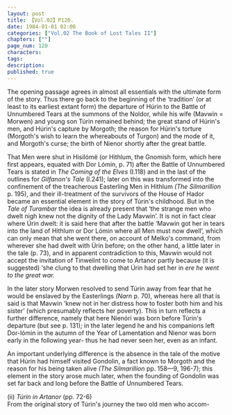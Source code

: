 ```yaml
---
layout: post
title: 【Vol.02】P120.
date: 1984-01-01 02:00
categories: ["Vol.02 The Book of Lost Tales II"]
chapters: [""]
page_num: 120
characters: 
tags: 
description: 
published: true
---
```


<p style="text-indent: 0;">
The opening passage agrees in almost all essentials with the ultimate form of the story. Thus there go back to the beginning of the ‘tradition’ (or at least to its earliest extant form) the departure of Húrin to the Battle of Unnumbered Tears at the summons of the Noldor, while his wife (Mavwin = Morwen) and young son Túrin remained behind; the great stand of Húrin's men, and Húrin's capture by Morgoth; the reason for Húrin's torture (Morgoth's wish to learn the whereabouts of Turgon) and the mode of it, and Morgoth's curse; the birth of Nienor shortly after the great battle.
</p>

That Men were shut in Hisilómë (or Hithlum, the Gnomish form, which here first appears, equated with Dor Lómin, p. 71) after the Battle of Unnumbered Tears is stated in <I>The Coming of the Elves </I>(I.118) and in the last of the outlines for <I>Gilfanon's Tale </I>(I.241); later on this was transformed into the confinement of the treacherous Easterling Men in Hithlum <I>(The Silmarillion </I>p. 195), and their ill-treatment of the survivors of the House of Hador became an essential element in the story of Túrin's childhood. But in the <I>Tale of Turambar </I>the idea is already present that ‘the strange men who dwelt nigh knew not the dignity of the Lady Mavwin’. It is not in fact clear where Úrin dwelt: it is said here that after the battle ‘Mavwin got her in tears into the land of Hithlum or Dor Lómin where all Men must now dwell’, which can only mean that she went there, on account of Melko's command, from wherever she had dwelt with Úrin before; on the other hand, a little later in the tale (p. 73), and in apparent contradiction to this, Mavwin would not accept the invitation of Tinwelint to come to Artanor partly because (it is suggested) ‘she clung to that dwelling that Úrin had set her in <I>ere he went to the great war.</I>

In the later story Morwen resolved to send Túrin away from fear that he would be enslaved by the Easterlings <I>(Narn </I>p. 70), whereas here all that is said is that Mavwin ‘knew not in her distress how to foster both him and his sister’ (which presumably reflects her poverty). This in turn reflects a further difference, namely that here Nienóri was born before Túrin's departure (but see p. 131); in the later legend he and his companions left Dor-lómin in the autumn of the Year of Lamentation and Nienor was born early in the following year- thus he had never seen her, even as an infant.

An important underlying difference is the absence in the tale of the motive that Húrin had himself visited Gondolin, a fact known to Morgoth and the reason for his being taken alive <I>(The Silmarillion </I>pp. 158—9, 196-7); this element in the story arose much later, when the founding of Gondolin was set far back and long before the Battle of Unnumbered Tears.

(ii)     <I>Túrin in Artanor </I>(pp. 72-6)<BR>From the original story of Túrin's journey the two old men who accom-

